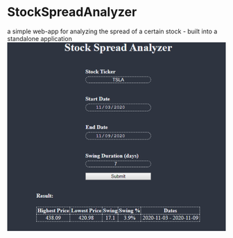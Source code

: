 # StockSpreadAnalyzer
a simple web-app for analyzing the spread of a certain stock - built into a standalone application
![](/media/sc.png/)
